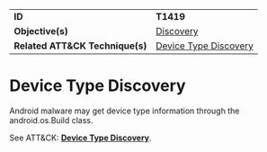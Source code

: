|||
|---------|------------------------|
|**ID**|**T1419**|
|**Objective(s)**|[Discovery](https://github.com/MBCProject/mbc-markdown/tree/master/discovery)|
|**Related ATT&CK Technique(s)**|[Device Type Discovery](https://attack.mitre.org/techniques/T1419)|


Device Type Discovery
=====================
Android malware may get device type information through the android.os.Build class. 

See ATT&CK: [**Device Type Discovery**](https://attack.mitre.org/techniques/T1419).